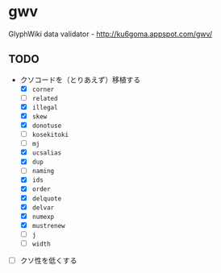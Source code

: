 # gwv
GlyphWiki data validator - http://ku6goma.appspot.com/gwv/

## TODO

- クソコードを（とりあえず）移植する
  - [x] `corner`
  - [ ] `related`
  - [x] `illegal`
  - [x] `skew`
  - [x] `donotuse`
  - [ ] `kosekitoki`
  - [ ] `mj`
  - [x] `ucsalias`
  - [x] `dup`
  - [ ] `naming`
  - [x] `ids`
  - [x] `order`
  - [x] `delquote`
  - [x] `delvar`
  - [x] `numexp`
  - [x] `mustrenew`
  - [ ] `j`
  - [ ] `width`
- [ ] クソ性を低くする

